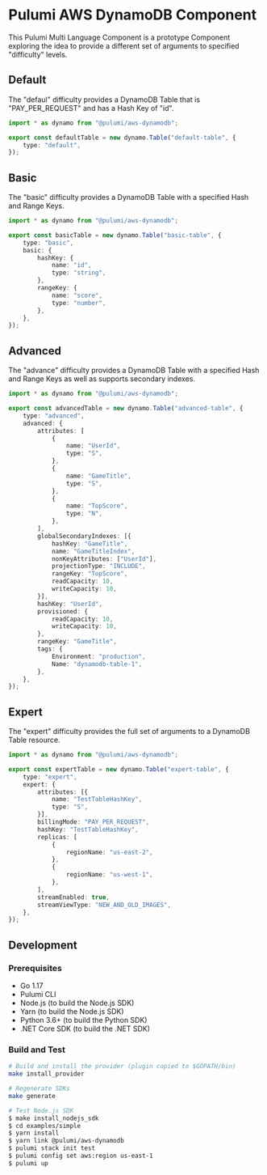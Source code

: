 # Pulumi AWS DynamoDB Component

This Pulumi Multi Language Component is a prototype Component exploring the idea to provide a different
set of arguments to specified "difficulty" levels.

## Default

The "defaul" difficulty provides a DynamoDB Table that is "PAY_PER_REQUEST" and has a Hash Key of "id".

```typescript
import * as dynamo from "@pulumi/aws-dynamodb";

export const defaultTable = new dynamo.Table("default-table", {
    type: "default",
});
```

## Basic

The "basic" difficulty provides a DynamoDB Table with a specified Hash and Range Keys.

```typescript
import * as dynamo from "@pulumi/aws-dynamodb";

export const basicTable = new dynamo.Table("basic-table", {
    type: "basic",
    basic: {
        hashKey: {
            name: "id",
            type: "string",
        },
        rangeKey: {
            name: "score",
            type: "number",
        },
    },
});
```

## Advanced

The "advance" difficulty provides a DynamoDB Table with a specified Hash and Range Keys as well as supports
secondary indexes.

```typescript
import * as dynamo from "@pulumi/aws-dynamodb";

export const advancedTable = new dynamo.Table("advanced-table", {
    type: "advanced",
    advanced: {
        attributes: [
            {
                name: "UserId",
                type: "S",
            },
            {
                name: "GameTitle",
                type: "S",
            },
            {
                name: "TopScore",
                type: "N",
            },
        ],
        globalSecondaryIndexes: [{
            hashKey: "GameTitle",
            name: "GameTitleIndex",
            nonKeyAttributes: ["UserId"],
            projectionType: "INCLUDE",
            rangeKey: "TopScore",
            readCapacity: 10,
            writeCapacity: 10,
        }],
        hashKey: "UserId",
        provisioned: {
            readCapacity: 10,
            writeCapacity: 10,
        },
        rangeKey: "GameTitle",
        tags: {
            Environment: "production",
            Name: "dynamodb-table-1",
        },
    },
});
```

## Expert

The "expert" difficulty provides the full set of arguments to a DynamoDB Table resource.

```typescript
import * as dynamo from "@pulumi/aws-dynamodb";

export const expertTable = new dynamo.Table("expert-table", {
    type: "expert",
    expert: {
        attributes: [{
            name: "TestTableHashKey",
            type: "S",
        }],
        billingMode: "PAY_PER_REQUEST",
        hashKey: "TestTableHashKey",
        replicas: [
            {
                regionName: "us-east-2",
            },
            {
                regionName: "us-west-1",
            },
        ],
        streamEnabled: true,
        streamViewType: "NEW_AND_OLD_IMAGES",
    },
});
```

## Development

### Prerequisites

- Go 1.17
- Pulumi CLI
- Node.js (to build the Node.js SDK)
- Yarn (to build the Node.js SDK)
- Python 3.6+ (to build the Python SDK)
- .NET Core SDK (to build the .NET SDK)

### Build and Test

```bash
# Build and install the provider (plugin copied to $GOPATH/bin)
make install_provider

# Regenerate SDKs
make generate

# Test Node.js SDK
$ make install_nodejs_sdk
$ cd examples/simple
$ yarn install
$ yarn link @pulumi/aws-dynamodb
$ pulumi stack init test
$ pulumi config set aws:region us-east-1
$ pulumi up
```

